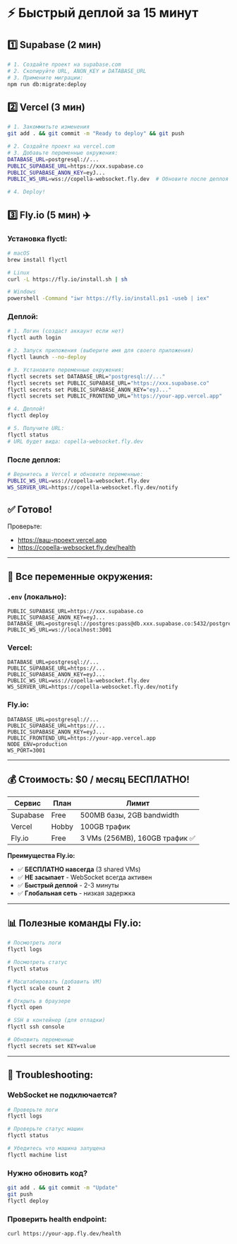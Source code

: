 # ⚡ Быстрый деплой за 15 минут

## 1️⃣ Supabase (2 мин)
```bash
# 1. Создайте проект на supabase.com
# 2. Скопируйте URL, ANON_KEY и DATABASE_URL
# 3. Примените миграции:
npm run db:migrate:deploy
```

## 2️⃣ Vercel (3 мин)
```bash
# 1. Закоммитьте изменения
git add . && git commit -m "Ready to deploy" && git push

# 2. Создайте проект на vercel.com
# 3. Добавьте переменные окружения:
DATABASE_URL=postgresql://...
PUBLIC_SUPABASE_URL=https://xxx.supabase.co
PUBLIC_SUPABASE_ANON_KEY=eyJ...
PUBLIC_WS_URL=wss://copella-websocket.fly.dev  # Обновите после деплоя

# 4. Deploy!
```

## 3️⃣ Fly.io (5 мин) ✈️

### Установка flyctl:
```bash
# macOS
brew install flyctl

# Linux
curl -L https://fly.io/install.sh | sh

# Windows
powershell -Command "iwr https://fly.io/install.ps1 -useb | iex"
```

### Деплой:
```bash
# 1. Логин (создаст аккаунт если нет)
flyctl auth login

# 2. Запуск приложения (выберите имя для своего приложения)
flyctl launch --no-deploy

# 3. Установите переменные окружения:
flyctl secrets set DATABASE_URL="postgresql://..."
flyctl secrets set PUBLIC_SUPABASE_URL="https://xxx.supabase.co"
flyctl secrets set PUBLIC_SUPABASE_ANON_KEY="eyJ..."
flyctl secrets set PUBLIC_FRONTEND_URL="https://your-app.vercel.app"

# 4. Деплой!
flyctl deploy

# 5. Получите URL:
flyctl status
# URL будет вида: copella-websocket.fly.dev
```

### После деплоя:
```bash
# Вернитесь в Vercel и обновите переменные:
PUBLIC_WS_URL=wss://copella-websocket.fly.dev
WS_SERVER_URL=https://copella-websocket.fly.dev/notify
```

## ✅ Готово!

Проверьте:
- https://ваш-проект.vercel.app
- https://copella-websocket.fly.dev/health

---

## 🔑 Все переменные окружения:

### `.env` (локально):
```env
PUBLIC_SUPABASE_URL=https://xxx.supabase.co
PUBLIC_SUPABASE_ANON_KEY=eyJ...
DATABASE_URL=postgresql://postgres:pass@db.xxx.supabase.co:5432/postgres
PUBLIC_WS_URL=ws://localhost:3001
```

### Vercel:
```
DATABASE_URL=postgresql://...
PUBLIC_SUPABASE_URL=https://...
PUBLIC_SUPABASE_ANON_KEY=eyJ...
PUBLIC_WS_URL=wss://copella-websocket.fly.dev
WS_SERVER_URL=https://copella-websocket.fly.dev/notify
```

### Fly.io:
```
DATABASE_URL=postgresql://...
PUBLIC_SUPABASE_URL=https://...
PUBLIC_SUPABASE_ANON_KEY=eyJ...
PUBLIC_FRONTEND_URL=https://your-app.vercel.app
NODE_ENV=production
WS_PORT=3001
```

---

## 💰 Стоимость: **$0 / месяц БЕСПЛАТНО!** 

| Сервис | План | Лимит |
|--------|------|-------|
| Supabase | Free | 500MB базы, 2GB bandwidth |
| Vercel | Hobby | 100GB трафик |
| Fly.io | Free | 3 VMs (256MB), 160GB трафик ✅ |

**Преимущества Fly.io:**
- ✅ **БЕСПЛАТНО навсегда** (3 shared VMs)
- ✅ **НЕ засыпает** - WebSocket всегда активен
- ✅ **Быстрый деплой** - 2-3 минуты
- ✅ **Глобальная сеть** - низкая задержка

---

## 📊 Полезные команды Fly.io:

```bash
# Посмотреть логи
flyctl logs

# Посмотреть статус
flyctl status

# Масштабировать (добавить VM)
flyctl scale count 2

# Открыть в браузере
flyctl open

# SSH в контейнер (для отладки)
flyctl ssh console

# Обновить переменные
flyctl secrets set KEY=value
```

---

## 🔧 Troubleshooting:

### WebSocket не подключается?
```bash
# Проверьте логи
flyctl logs

# Проверьте статус машин
flyctl status

# Убедитесь что машина запущена
flyctl machine list
```

### Нужно обновить код?
```bash
git add . && git commit -m "Update"
git push
flyctl deploy
```

### Проверить health endpoint:
```bash
curl https://your-app.fly.dev/health
```
